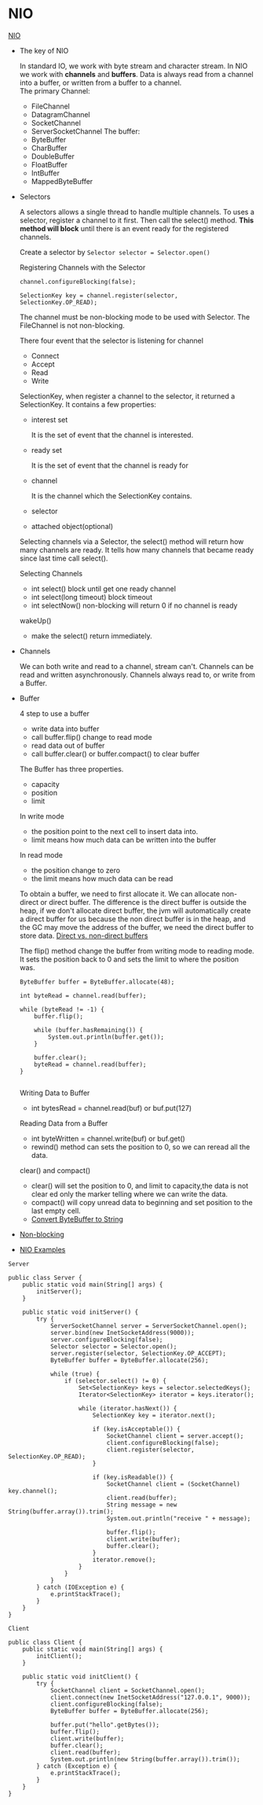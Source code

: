# NIO
[NIO](http://tutorials.jenkov.com/java-nio/channels.html)
- The key of NIO
    
    In standard IO, we work with byte stream and character stream. In NIO we work
    with **channels** and **buffers**. Data is always read from a channel into a buffer, or 
    written from a buffer to a channel.  
    The primary Channel:
    - FileChannel
    - DatagramChannel
    - SocketChannel
    - ServerSocketChannel
    The buffer:
    - ByteBuffer
    - CharBuffer
    - DoubleBuffer
    - FloatBuffer
    - IntBuffer
    - MappedByteBuffer

- Selectors
    
    A selectors allows a single thread to handle multiple channels.
    To uses a selector, register a channel to it first. Then call the 
    select() method. **This method will block** until there is an event
    ready for the registered channels.  
    
    Create a selector by ``Selector selector = Selector.open()``  
    
    Registering Channels with the Selector
    ```
    channel.configureBlocking(false);
    
    SelectionKey key = channel.register(selector, SelectionKey.OP_READ);
    ```
    The channel must be non-blocking mode to be used with Selector.
    The FileChannel is not non-blocking.  
    
    There four event that the selector is listening for channel
    - Connect
    - Accept
    - Read
    - Write  
    
    SelectionKey, when register a channel to the selector, it returned a 
    SelectionKey. It contains a few properties:
    - interest set
        
        It is the set of event that the channel is interested.
    - ready set
        
        It is the set of event that the channel is ready for
    - channel
        
        It is the channel which the SelectionKey contains.
    - selector
    - attached object(optional)  
    
    Selecting channels via a Selector, the select() method will return how
    many channels are ready. It tells how many channels that became ready since 
    last time call select().  
    
    Selecting Channels
    - int select() block until get one ready channel
    - int select(long timeout) block timeout
    - int selectNow() non-blocking will return 0 if no channel is ready
    
    wakeUp()
    - make the select() return immediately.
    
    
- Channels
    
    We can both write and read to a channel, stream can't.
    Channels can be read and written asynchronously.
    Channels always read to, or write from a Buffer.
    
- Buffer
    
    4 step to use a buffer
    - write data into buffer
    - call buffer.flip() change to read mode
    - read data out of buffer
    - call buffer.clear() or buffer.compact() to clear buffer  
    
    
    The Buffer has three properties.
    - capacity
    - position
    - limit  
    
    In write mode
    - the position point to the next cell to insert data into.
    - limit means how much data can be written into the buffer  
    
    In read mode
    - the position change to zero
    - the limit means how much data can be read  
    
    To obtain a buffer, we need to first allocate it. We can allocate non-direct
    or direct buffer. The difference is the direct buffer is outside the heap, 
    if we don't allocate direct buffer, the jvm will automatically create a direct
    buffer for us because the non direct buffer is in the heap, and the GC may move
    the address of the buffer, we need the direct buffer to store data.
    [Direct vs. non-direct buffers](https://docs.oracle.com/javase/7/docs/api/java/nio/ByteBuffer.html)  
    
    The flip() method change the buffer from writing mode to reading mode. It sets
    the position back to 0 and sets the limit to where the position was. 
    ```
    ByteBuffer buffer = ByteBuffer.allocate(48);
    
    int byteRead = channel.read(buffer);
    
    while (byteRead != -1) {
        buffer.flip();
        
        while (buffer.hasRemaining()) {
            System.out.println(buffer.get());
        }
        
        buffer.clear();
        byteRead = channel.read(buffer);
    }
    
    
    ``` 
    
    Writing Data to Buffer
    - int bytesRead = channel.read(buf) or buf.put(127)  
    
    Reading Data from a Buffer
    - int byteWritten = channel.write(buf) or buf.get()
    - rewind() method can sets the position to 0, so we can reread all the data.  
    
    clear() and compact()
    - clear() will set the position to 0, and limit to capacity,the data is not clear
    ed only the marker telling where we can write the data.
    - compact() will copy unread data to beginning and set position to the last empty cell.
    - [Convert ByteBuffer to String](https://stackoverflow.com/questions/17354891/java-bytebuffer-to-string)
- [Non-blocking](http://tutorials.jenkov.com/java-nio/non-blocking-server.html)
- [NIO Examples](https://docs.oracle.com/javase/8/docs/technotes/guides/io/example/index.html)


```
Server

public class Server {
    public static void main(String[] args) {
        initServer();
    }

    public static void initServer() {
        try {
            ServerSocketChannel server = ServerSocketChannel.open();
            server.bind(new InetSocketAddress(9000));
            server.configureBlocking(false);
            Selector selector = Selector.open();
            server.register(selector, SelectionKey.OP_ACCEPT);
            ByteBuffer buffer = ByteBuffer.allocate(256);

            while (true) {
                if (selector.select() != 0) {
                    Set<SelectionKey> keys = selector.selectedKeys();
                    Iterator<SelectionKey> iterator = keys.iterator();

                    while (iterator.hasNext()) {
                        SelectionKey key = iterator.next();

                        if (key.isAcceptable()) {
                            SocketChannel client = server.accept();
                            client.configureBlocking(false);
                            client.register(selector, SelectionKey.OP_READ);
                        }

                        if (key.isReadable()) {
                            SocketChannel client = (SocketChannel) key.channel();
                            client.read(buffer);
                            String message = new String(buffer.array()).trim();
                            System.out.println("receive " + message);

                            buffer.flip();
                            client.write(buffer);
                            buffer.clear();
                        }
                        iterator.remove();
                    }
                }
            }
        } catch (IOException e) {
            e.printStackTrace();
        }
    }
}

Client

public class Client {
    public static void main(String[] args) {
        initClient();
    }

    public static void initClient() {
        try {
            SocketChannel client = SocketChannel.open();
            client.connect(new InetSocketAddress("127.0.0.1", 9000));
            client.configureBlocking(false);
            ByteBuffer buffer = ByteBuffer.allocate(256);

            buffer.put("hello".getBytes());
            buffer.flip();
            client.write(buffer);
            buffer.clear();
            client.read(buffer);
            System.out.println(new String(buffer.array()).trim());
        } catch (Exception e) {
            e.printStackTrace();
        }
    }
}
```
    
    
    


